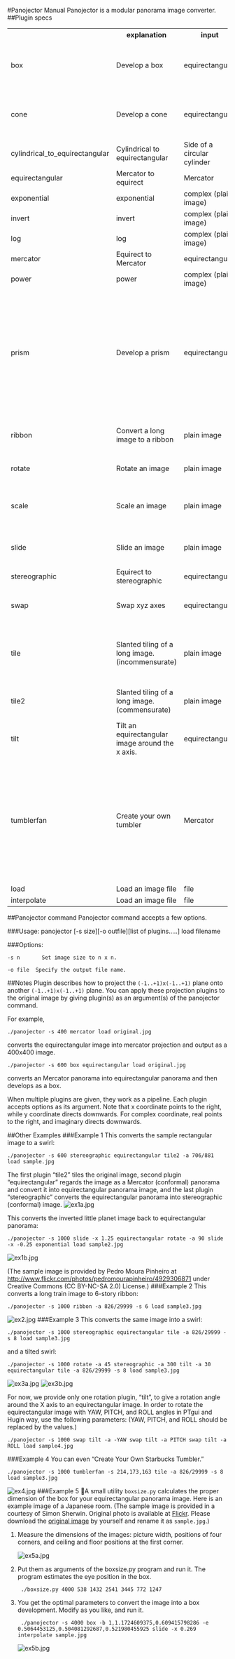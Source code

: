 #Panojector Manual
Panojector is a modular panorama image converter.
##Plugin specs
<table>
<tr>
<th></th>
<th>explanation</th>
<th>input</th>
<th>output</th>
<th colspan="2">options / argument</th>
</tr>

<tr>
<td rowspan="2">box</td>
<td rowspan="2">Develop a box</td>
<td rowspan="2">equirectangular</td>
<td rowspan="2">plain image</td>
<td>-b x,y,z</td>
<td>aspect ratio of the box</td>
</tr>
<tr>
<td>-e x,y,z</td>
<td>eye position</td>
</tr>

<tr>
<td rowspan="2">cone</td>
<td rowspan="2">Develop a cone</td>
<td rowspan="2">equirectangular</td>
<td rowspan="2">plain image</td>
<td>-r 0.3</td>
<td>radius of the base</td>
</tr>
<tr>
<td>-e 0.2</td>
<td>eye height to cone height</td>
</tr>

<tr>
<td rowspan="1">cylindrical_to_equirectangular</td>
<td rowspan="1">Cylindrical to equirectangular</td>
<td rowspan="1">Side of a circular cylinder</td>
<td rowspan="1">equirectangular</td>
<td>-s 6</td>
<td>Number of sides</td>
</tr>

<tr>
<td>equirectangular</td>
<td>Mercator to equirect</td>
<td>Mercator</td>
<td>equirectangular</td>
<td colspan="2">No option</td>
</tr>

<tr>
<td>exponential</td>
<td>exponential</td>
<td>complex (plain image)</td>
<td>complex (plain image)</td>
<td colspan="2">No option</td>
</tr>

<tr>
<td>invert</td>
<td>invert</td>
<td>complex (plain image)</td>
<td>complex (plain image)</td>
<td colspan="2">No option</td>
</tr>

<tr>
<td>log</td>
<td>log</td>
<td>complex (plain image)</td>
<td>complex (plain image)</td>
<td colspan="2">No option</td>
</tr>

<tr>
<td>mercator</td>
<td>Equirect to Mercator</td>
<td>equirectangular</td>
<td>Mercator</td>
<td colspan="2">No option</td>
</tr>

<tr>
<td>power</td>
<td>power</td>
<td>complex (plain image)</td>
<td>complex (plain image)</td>
<td>-n 2</td>
<td>Power of n</td>
</tr>

<tr>
<td rowspan="5">prism</td>
<td rowspan="5">Develop a prism</td>
<td rowspan="5">equirectangular</td>
<td rowspan="5">plain image</td>
<td>-e 0.5</td>
<td>Eye height.</td>
</tr>
<tr>
<td>-h 0.5</td>
<td>Height of the prism.</td>
</tr>
<tr>
<td>-s 6</td>
<td>Number of sides.</td>
</tr>
<tr>
<td>-z 2</td>
<td>Specify where to attach the zenith cap.</td>
</tr>
<tr>
<td>-n 2</td>
<td>Specify where to attach the nadir cap.</td>
</tr>

<tr>
<td>ribbon</td>
<td>Convert a long image to a ribbon</td>
<td>plain image</td>
<td>plain image</td>
<td>-a 0.5 or -a 200/500</td>
<td>Aspect ratio of the input image.</td>
</tr>

<tr>
<td>rotate</td>
<td>Rotate an image</td>
<td>plain image</td>
<td>plain image</td>
<td>-a 0</td>
<td>Specify angle in degree.</td>
</tr>

<tr>
<td rowspan="4">scale</td>
<td rowspan="4">Scale an image</td>
<td rowspan="4">plain image</td>
<td rowspan="4">plain image</td>
<td>-x 1</td>
<td rowspan="4">Specify amounts</td>
</tr>
<tr>
<td>-y 1</td>
</tr>
<tr>
<td>-xy 1</td>
</tr>
<tr>
<td>-p</td>
</tr>

<tr>
<td rowspan="2">slide</td>
<td rowspan="2">Slide an image</td>
<td rowspan="2">plain image</td>
<td rowspan="2">plain image</td>
<td>-x 0</td>
<td rowspan="2">Specify amounts (in image coordinate)</td>
</tr>
<tr>
<td>-y 0</td>
</tr>

<tr>
<td>stereographic</td>
<td>Equirect to stereographic</td>
<td>equirectangular</td>
<td>plain image</td>
<td>-a 90</td>
<td>Field of view.</td>
</tr>

<tr>
<td>swap</td>
<td>Swap xyz axes</td>
<td>equirectangular</td>
<td>equirectangular</td>
<td>-n 1</td>
<td>Swap xyz axes multiple times.</td>
</tr>

<tr>
<td rowspan="2">tile</td>
<td rowspan="2">Slanted tiling of a long image. (incommensurate)</td>
<td rowspan="2">plain image</td>
<td rowspan="2">plain image (Mercator)</td>
<td>-a 0.5 or -a 200/500</td>
<td>Aspect ratio of the input image.</td>
</tr>
<tr>
<td>-s 8</td>
<td>Number of stories</td>
</tr>

<tr>
<td>tile2</td>
<td>Slanted tiling of a long image. (commensurate)</td>
<td>plain image</td>
<td>plain image (Mercator)</td>
<td>-a 0.5 or -a 200/500</td><td>Aspect ratio of the input image.</td>
</tr>

<tr>
<td>tilt</td>
<td>Tilt an equirectangular image around the x axis.</td>
<td>equirectangular</td>
<td>equirectangular</td>
<td>-a 0</td>
<td>Specify angle in degree.</td>
</tr>

<tr>
<td>tumblerfan</td>
<td>Create your own tumbler</td>
<td>Mercator</td>
<td>plain image</td>
<td>-s wtop,wbot,height</td>
<td>Size of the fan. Wtop and wbot specifies the top and bottom width of the developed fan, and height specifies the fan height.</td>
</tr>

<tr>
<td>load</td>
<td>Load an image file</td>
<td>file</td>
<td>plain image</td>
<td colspan="2">file name</td>
</tr>

<tr>
<td>interpolate</td>
<td>Load an image file</td>
<td>file</td>
<td>plain image</td>
<td colspan="2">file name</td>
</tr>
</table>

##Panojector command
Panojector command accepts a few options.

###Usage:
    panojector [-s size][-o outfile][list of plugins.....] load filename

###Options:

    -s n	   Set image size to n x n.

    -o file  Specify the output file name.
##Notes
Plugin describes how to project the `(-1..+1)x(-1..+1)` plane onto another `(-1..+1)x(-1..+1)` plane. You can apply these projection plugins to the original image by giving plugin(s) as an argument(s) of the panojector command.

For example,

    ./panojector -s 400 mercator load original.jpg

converts the equirectangular image into mercator projection and output as a 400x400 image.

    ./panojector -s 600 box equirectangular load original.jpg

converts an Mercator panorama into equirectangular panorama and then develops as a box.

When multiple plugins are given, they work as a pipeline.  Each plugin accepts options as its argument. Note that x coordinate points to the right, while y coordinate directs downwards. For complex coordinate, real points to the right, and imaginary directs downwards.

##Other Examples
###Example 1
This converts the sample rectangular image to a swirl:

    ./panojector -s 600 stereographic equirectangular tile2 -a 706/881 load sample.jpg

The first plugin “tile2” tiles the original image, second plugin “equirectangular” regards the image as a Mercator (conformal) panorama and convert it into equirectangular panorama image, and the last plugin “stereographic” converts the equirectangular panorama into stereographic (conformal) image.
![ex1a.jpg](https://raw.githubusercontent.com/vitroid/Panojector/master/figures/ex1a.jpg)

This converts the inverted little planet image back to equirectangular panorama:

    ./panojector -s 1000 slide -x 1.25 equirectangular rotate -a 90 slide -x -0.25 exponential load sample2.jpg

![ex1b.jpg](https://raw.githubusercontent.com/vitroid/Panojector/master/figures/ex1b.jpg)

(The sample image is provided by Pedro Moura Pinheiro at http://www.flickr.com/photos/pedromourapinheiro/4929306871 under Creative Commons (CC BY-NC-SA 2.0) License.)
###Example 2
This converts a long train image to 6-story ribbon:

    ./panojector -s 1000 ribbon -a 826/29999 -s 6 load sample3.jpg

![ex2.jpg](https://raw.githubusercontent.com/vitroid/Panojector/master/figures/ex2.jpg)
###Example 3
This converts the same image into a swirl:

    ./panojector -s 1000 stereographic equirectangular tile -a 826/29999 -s 8 load sample3.jpg

and a tilted swirl:

    ./panojector -s 1000 rotate -a 45 stereographic -a 300 tilt -a 30 equirectangular tile -a 826/29999 -s 8 load sample3.jpg

![ex3a.jpg](https://raw.githubusercontent.com/vitroid/Panojector/master/figures/ex3a.jpg)
![ex3b.jpg](https://raw.githubusercontent.com/vitroid/Panojector/master/figures/ex3b.jpg)

For now, we provide only one rotation plugin, “tilt”, to give a rotation angle around the X axis to an equirectangular image.  In order to rotate the equirectangular image with YAW, PITCH, and ROLL angles in  PTgui and Hugin way, use the following parameters: (YAW, PITCH, and ROLL should be replaced by the values.)

    ./panojector -s 1000 swap tilt -a -YAW swap tilt -a PITCH swap tilt -a ROLL load sample4.jpg

###Example 4
You can even “Create Your Own Starbucks Tumbler.”

    ./panojector -s 1000 tumblerfan -s 214,173,163 tile -a 826/29999 -s 8 load sample3.jpg

![ex4.jpg](https://raw.githubusercontent.com/vitroid/Panojector/master/figures/ex4.jpg)
###Example 5
A small utility `boxsize.py` calculates the proper dimension of the box for your equirectangular panorama image. Here is an example image of a Japanese room. (The sample image is provided in a courtesy of Simon Sherwin. Original photo is available at [Flickr](https://www.flickr.com/photos/simons/4524005292).  Please download the [original image](https://farm5.staticflickr.com/4051/4524005292_5c0c99cffa_o.jpg) by yourself and rename it as `sample.jpg`.)

1. Measure the dimensions of the images: picture width, positions of four corners, and ceiling and floor positions at the first corner. 

    ![ex5a.jpg](https://raw.githubusercontent.com/vitroid/Panojector/master/figures/ex5a.jpg)
2. Put them as arguments of the boxsize.py program and run it. The program estimates the eye position in the box.

        ./boxsize.py 4000 538 1432 2541 3445 772 1247

3. You get the optimal parameters to convert the image into a box development. Modify as you like, and run it.

        ./panojector -s 4000 box -b 1,1.1724609375,0.609415798286 -e 0.5064453125,0.504081292687,0.521980455925 slide -x 0.269 interpolate sample.jpg

    ![ex5b.jpg](https://raw.githubusercontent.com/vitroid/Panojector/master/figures/ex5b.jpg)


